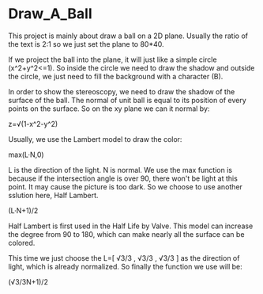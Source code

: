 # Draw_A_Ball
This project is mainly about draw a ball on a 2D plane. Usually the ratio of the text is 2:1 so we just set the plane to 80*40.

If we project the ball into the plane, it will just like a simple circle (x^2+y^2<=1). So inside the circle we need to draw the shadow and outside the circle, we just need to fill the background with a character (B).

In order to show the stereoscopy, we need to draw the shadow of the surface of the ball. The normal of unit ball is equal to its position of every points on the surface. So on the xy plane we can it normal by: 

z=√(1-x^2-y^2)

Usually, we use the Lambert model to draw the color:

max(L·N,0)

L is the direction of the light. N is normal. We use the max function is because if the intersection angle is over 90, there won't be light at this point. It may cause the picture is too dark. So we choose to use another sslution here, Half Lambert.

(L·N+1)/2

Half Lambert is first used in the Half Life by Valve. This model can increase the degree from 90 to 180, which can make nearly all the surface can be colored.

This time we just choose the L=[ √3/3 , √3/3 , √3/3 ] as the direction of light, which is already normalized. So finally the function we use will be:

(√3/3N+1)/2
